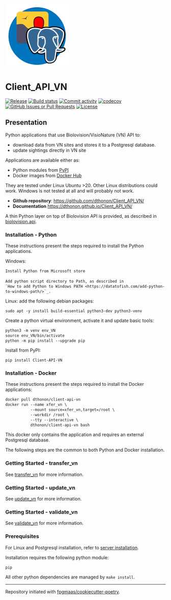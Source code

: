 
![Logo](img/logo_vn2pg.png)

# Client_API_VN

[![Release](https://img.shields.io/github/v/release/dthonon/Client_API_VN)](https://github.com/dthonon/Client_API_VN/releases)
[![Build status](https://img.shields.io/github/actions/workflow/status/dthonon/Client_API_VN/main.yml?branch=main)](https://github.com/dthonon/Client_API_VN/actions/workflows/main.yml?query=branch%3Amain)
[![Commit activity](https://img.shields.io/github/commit-activity/m/dthonon/Client_API_VN)](https://github.com/dthonon/Client_API_VN/graphs/commit-activity)
[![codecov](https://codecov.io/gh/dthonon/Client_API_VN/branch/main/graph/badge.svg)](https://codecov.io/gh/dthonon/Client_API_VN)
[![GitHub Issues or Pull Requests](https://img.shields.io/github/issues/dthonon/Client_API_VN)](https://github.com/dthonon/Client_API_VN/issues)
[![License](https://img.shields.io/github/license/dthonon/Client_API_VN)](https://github.com/dthonon/Client_API_VN/blob/main/LICENSE)

## Presentation

Python applications that use Biolovision/VisioNature (VN) API to:

- download data from VN sites and stores it to a Postgresql database.
- update sightings directly in VN site

Applications are available either as:

- Python modules from [PyPI](https://pypi.org/project/Client_API_VN/)
- Docker images from [Docker Hub](https://hub.docker.com/repository/docker/dthonon/client-api-vn/general)

They are tested under Linux Ubuntu >20. Other Linux
distributions could work. Windows is not tested at all and will
probably not work.

- **Github repository**: <https://github.com/dthonon/Client_API_VN/>
- **Documentation** <https://dthonon.github.io/Client_API_VN/>

A thin Python layer on top of Biolovision API is provided, as described in
[biolovision.api](modules.md).

### Installation - Python

These instructions present the steps required to install the
Python applications.

Windows:

    Install Python from Microsoft store

    Add python script directory to Path, as described in
    `How to add Python to Windows PATH <https://datatofish.com/add-python-to-windows-path/>`_.

Linux: add the following debian packages:

    sudo apt -y install build-essential python3-dev python3-venv

Create a python virtual environment, activate it and update basic tools:

    python3 -m venv env_VN
    source env_VN/bin/activate
    python -m pip install --upgrade pip

Install from PyPI:

    pip install Client-API-VN

### Installation - Docker

These instructions present the steps required to install the
Docker applications:

    docker pull dthonon/client-api-vn
    docker run --name xfer_vn \
               --mount source=xfer_vn,target=/root \
               --workdir /root \
               --tty --interactive \
               dthonon/client-api-vn bash

This docker only contains the application and requires an external
Postgresql database.

The following steps are the common to both Python and Docker installation.

### Getting Started - transfer_vn

See [transfer_vn](apps/transfer_vn.md) for more information.

### Getting Started - update_vn

See [update_vn](apps/update_vn.md) for more information.

### Getting Started - validate_vn

See [validate_vn](apps/validate_vn.md) for more information.

### Prerequisites

For Linux and Postgresql installation, refer to [server installation](apps/server_install.md).

Installation requires the following python module:

```bash
pip
```

All other python dependencies are managed by `make install`.

---

Repository initiated with [fpgmaas/cookiecutter-poetry](https://github.com/fpgmaas/cookiecutter-poetry).
